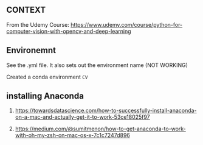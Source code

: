 ## CONTEXT

From the Udemy Course: https://www.udemy.com/course/python-for-computer-vision-with-opencv-and-deep-learning

## Environemnt

See the .yml file. It also sets out the environment name (NOT WORKING)

Created a conda environment `CV`

## installing Anaconda

1. https://towardsdatascience.com/how-to-successfully-install-anaconda-on-a-mac-and-actually-get-it-to-work-53ce18025f97

2. https://medium.com/@sumitmenon/how-to-get-anaconda-to-work-with-oh-my-zsh-on-mac-os-x-7c1c7247d896
